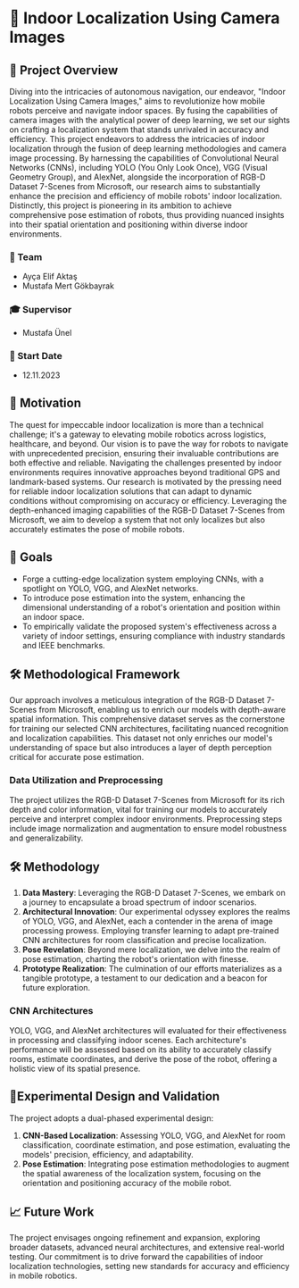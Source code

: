 

# 📍 Indoor Localization Using Camera Images

## 🚀 Project Overview

Diving into the intricacies of autonomous navigation, our endeavor, "Indoor Localization Using Camera Images," aims to revolutionize how mobile robots perceive and navigate indoor spaces. By fusing the capabilities of camera images with the analytical power of deep learning, we set our sights on crafting a localization system that stands unrivaled in accuracy and efficiency. This project endeavors to address the intricacies of indoor localization through the fusion of deep learning methodologies and camera image processing. By harnessing the capabilities of Convolutional Neural Networks (CNNs), including YOLO (You Only Look Once), VGG (Visual Geometry Group), and AlexNet, alongside the incorporation of RGB-D Dataset 7-Scenes from Microsoft, our research aims to substantially enhance the precision and efficiency of mobile robots' indoor localization. Distinctly, this project is pioneering in its ambition to achieve comprehensive pose estimation of robots, thus providing nuanced insights into their spatial orientation and positioning within diverse indoor environments.

### 👥 Team
- Ayça Elif Aktaş
- Mustafa Mert Gökbayrak


### 🎓 Supervisor
- Mustafa Ünel

### 📅 Start Date
- 12.11.2023

## 🌟 Motivation

The quest for impeccable indoor localization is more than a technical challenge; it's a gateway to elevating mobile robotics across logistics, healthcare, and beyond. Our vision is to pave the way for robots to navigate with unprecedented precision, ensuring their invaluable contributions are both effective and reliable. Navigating the challenges presented by indoor environments requires innovative approaches beyond traditional GPS and landmark-based systems. Our research is motivated by the pressing need for reliable indoor localization solutions that can adapt to dynamic conditions without compromising on accuracy or efficiency. Leveraging the depth-enhanced imaging capabilities of the RGB-D Dataset 7-Scenes from Microsoft, we aim to develop a system that not only localizes but also accurately estimates the pose of mobile robots.

## 🎯 Goals

- Forge a cutting-edge localization system employing CNNs, with a spotlight on YOLO, VGG, and AlexNet networks.
- To introduce pose estimation into the system, enhancing the dimensional understanding of a robot's orientation and position within an indoor space.
- To empirically validate the proposed system's effectiveness across a variety of indoor settings, ensuring compliance with industry standards and IEEE benchmarks.

## 🛠 Methodological Framework 

 Our approach involves a meticulous integration of the RGB-D Dataset 7-Scenes from Microsoft, enabling us to enrich our models with depth-aware spatial information. This comprehensive dataset serves as the cornerstone for training our selected CNN architectures, facilitating nuanced recognition and localization capabilities. This dataset not only enriches our model's understanding of space but also introduces a layer of depth perception critical for accurate pose estimation.
 
 ### Data Utilization and Preprocessing

The project utilizes the RGB-D Dataset 7-Scenes from Microsoft for its rich depth and color information, vital for training our models to accurately perceive and interpret complex indoor environments. Preprocessing steps include image normalization and augmentation to ensure model robustness and generalizability.

## 🛠 Methodology

1. **Data Mastery**: Leveraging the RGB-D Dataset 7-Scenes, we embark on a journey to encapsulate a broad spectrum of indoor scenarios.
2. **Architectural Innovation**: Our experimental odyssey explores the realms of YOLO, VGG, and AlexNet, each a contender in the arena of image processing prowess. Employing transfer learning to adapt pre-trained CNN architectures for room classification and precise localization.
3. **Pose Revelation**: Beyond mere localization, we delve into the realm of pose estimation, charting the robot's orientation with finesse.
4. **Prototype Realization**: The culmination of our efforts materializes as a tangible prototype, a testament to our dedication and a beacon for future exploration.

   
### CNN Architectures

YOLO, VGG, and AlexNet architectures will evaluated for their effectiveness in processing and classifying indoor scenes. Each architecture's performance will be assessed based on its ability to accurately classify rooms, estimate coordinates, and derive the pose of the robot, offering a holistic view of its spatial presence.

## 🧪Experimental Design and Validation 

The project adopts a dual-phased experimental design:
1. **CNN-Based Localization**: Assessing YOLO, VGG, and AlexNet for room classification, coordinate estimation, and pose estimation, evaluating the models' precision, efficiency, and adaptability.
2. **Pose Estimation**: Integrating pose estimation methodologies to augment the spatial awareness of the localization system, focusing on the orientation and positioning accuracy of the mobile robot.


## 📈 Future Work

The project envisages ongoing refinement and expansion, exploring broader datasets, advanced neural architectures, and extensive real-world testing. Our commitment is to drive forward the capabilities of indoor localization technologies, setting new standards for accuracy and efficiency in mobile robotics.

